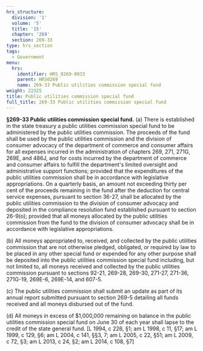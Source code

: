 ```yaml
---
hrs_structure:
  division: '1'
  volume: '5'
  title: '15'
  chapter: '269'
  section: 269-33
type: hrs_section
tags:
  - Government
menu:
  hrs:
    identifier: HRS_0269-0033
    parent: HRS0269
    name: 269-33 Public utilities commission special fund
weight: 22325
title: Public utilities commission special fund
full_title: 269-33 Public utilities commission special fund
---
```

**§269-33 Public utilities commission special fund.** (a) There is established in the state treasury a public utilities commission special fund to be administered by the public utilities commission. The proceeds of the fund shall be used by the public utilities commission and the division of consumer advocacy of the department of commerce and consumer affairs for all expenses incurred in the administration of chapters 269, 271, 271G, 269E, and 486J, and for costs incurred by the department of commerce and consumer affairs to fulfill the department's limited oversight and administrative support functions; provided that the expenditures of the public utilities commission shall be in accordance with legislative appropriations. On a quarterly basis, an amount not exceeding thirty per cent of the proceeds remaining in the fund after the deduction for central service expenses, pursuant to section 36-27, shall be allocated by the public utilities commission to the division of consumer advocacy and deposited in the compliance resolution fund established pursuant to section 26-9(o); provided that all moneys allocated by the public utilities commission from the fund to the division of consumer advocacy shall be in accordance with legislative appropriations.

(b) All moneys appropriated to, received, and collected by the public utilities commission that are not otherwise pledged, obligated, or required by law to be placed in any other special fund or expended for any other purpose shall be deposited into the public utilities commission special fund including, but not limited to, all moneys received and collected by the public utilities commission pursuant to sections 92-21, 269-28, 269-30, 271-27, 271-36, 271G-19, 269E-6, 269E-14, and 607-5.

(c) The public utilities commission shall submit an update as part of its annual report submitted pursuant to section 269-5 detailing all funds received and all moneys disbursed out of the fund.

(d) All moneys in excess of $1,000,000 remaining on balance in the public utilities commission special fund on June 30 of each year shall lapse to the credit of the state general fund. [L 1994, c 226, §1; am L 1998, c 11, §17; am L 1999, c 129, §6; am L 2004, c 141, §§3, 7; am L 2005, c 22, §51; am L 2009, c 72, §3; am L 2013, c 24, §2; am L 2014, c 108, §7]